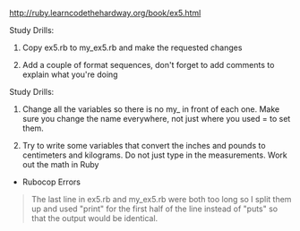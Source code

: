 http://ruby.learncodethehardway.org/book/ex5.html

Study Drills:

1. Copy ex5.rb to my_ex5.rb and make the requested changes

2. Add a couple of format sequences, don't forget to add comments to explain 
what you're doing


Study Drills:

 1. Change all the variables so there is no my_ in front of each one. Make sure you change the name everywhere, not just where you used = to set them.
 
 2. Try to write some variables that convert the inches and pounds to centimeters and kilograms. Do not just type in the measurements. Work out the math in Ruby


* Rubocop Errors
> The last line in ex5.rb and my_ex5.rb were both too long so I split them up 
and used "print" for the first half of the line instead of "puts" so that the 
output would be identical. 
